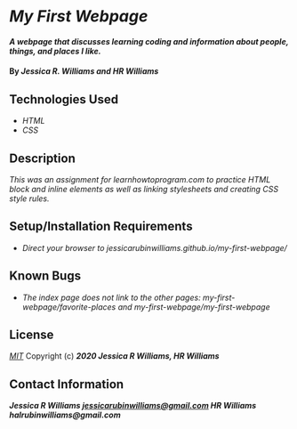# _My First Webpage_

#### _A webpage that discusses learning coding and information about people, things, and places I like._

#### By _**Jessica R. Williams and HR Williams**_

## Technologies Used

* _HTML_
* _CSS_

## Description

_This was an assignment for learnhowtoprogram.com to practice HTML block and inline elements as well as linking stylesheets and creating CSS style rules._

## Setup/Installation Requirements

* _Direct your browser to jessicarubinwilliams.github.io/my-first-webpage/_

## Known Bugs

* _The index page does not link to the other pages: my-first-webpage/favorite-places and my-first-webpage/my-first-webpage_

## License
*[MIT](https://choosealicense.com/licenses/mit/)*
Copyright (c) **_2020 Jessica R Williams, HR Williams_**
## Contact Information
**_Jessica R Williams jessicarubinwilliams@gmail.com HR Williams halrubinwilliams@gmail.com_**